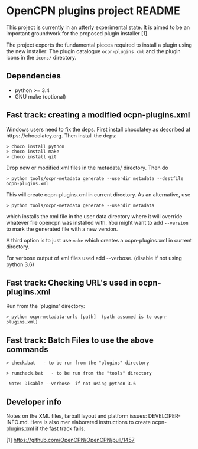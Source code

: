 OpenCPN plugins project README
===============================

This project is currently in an utterly experimental state. It is
aimed to be an important groundwork for the proposed plugin installer [1].

The project exports the fundamental pieces required to install a plugin using
the new installer: The plugin catalogue `ocpn-plugins.xml` and the plugin
icons in the `icons/` directory.

Dependencies
------------

  - python >= 3.4
  - GNU make (optional)


Fast track: creating a modified ocpn-plugins.xml
------------------------------------------------

Windows users need to fix the deps. First install chocolatey as described
at https: //chocolatey.org. Then install the deps:

    > choco install python
    > choco install make
    > choco install git

Drop new or modified xml files in the metadata/ directory. Then do

    > python tools/ocpn-metadata generate --userdir metadata --destfile ocpn-plugins.xml

This will create ocpn-plugins.xml in current directory. As an alternative, use

    > python tools/ocpn-metadata generate --userdir metadata

which installs the xml file in the user data directory where it will override 
whatever file opencpn was installed with. You might want to add
```--version``` to mark the generated file with a new version.

A third option is to just use `make` which creates a ocpn-plugins.xml in 
current directory.

For verbose output of xml files used add --verbose. (disable if not using python 3.6)


Fast track: Checking URL's used in ocpn-plugins.xml
------------------------------------------------
Run from the 'plugins' directory:

    > python ocpn-metadata-urls [path]  (path assumed is to ocpn-plugins.xml)
	

Fast track: Batch Files to use the above commands
------------------------------------------------

    > check.bat   - to be run from the "plugins" directory

    > runcheck.bat   - to be run from the "tools" directory

     Note: Disable --verbose  if not using python 3.6
	 
Developer info
--------------

Notes on the XML files, tarball layout and platform issues: DEVELOPER-INFO.md.
Here is also mer elaborated instructions to create ocpn-plugins.xml if the
fast track fails.


[1] https://github.com/OpenCPN/OpenCPN/pull/1457
